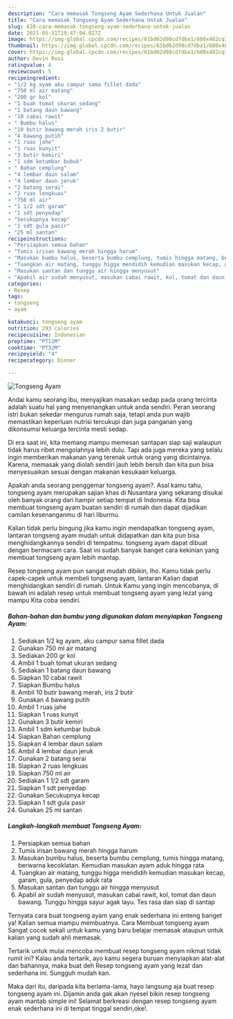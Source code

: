 ```yaml
---
description: "Cara memasak Tongseng Ayam Sederhana Untuk Jualan"
title: "Cara memasak Tongseng Ayam Sederhana Untuk Jualan"
slug: 628-cara-memasak-tongseng-ayam-sederhana-untuk-jualan
date: 2021-05-31T19:47:04.027Z
image: https://img-global.cpcdn.com/recipes/61bd62d98cd7dba1/680x482cq70/tongseng-ayam-foto-resep-utama.jpg
thumbnail: https://img-global.cpcdn.com/recipes/61bd62d98cd7dba1/680x482cq70/tongseng-ayam-foto-resep-utama.jpg
cover: https://img-global.cpcdn.com/recipes/61bd62d98cd7dba1/680x482cq70/tongseng-ayam-foto-resep-utama.jpg
author: Devin Ross
ratingvalue: 4
reviewcount: 5
recipeingredient:
- "1/2 kg ayam aku campur sama fillet dada"
- "750 ml air matang"
- "200 gr kol"
- "1 buah tomat ukuran sedang"
- "1 batang daun bawang"
- "10 cabai rawit"
- " Bumbu halus"
- "10 butir bawang merah iris 2 butir"
- "4 bawang putih"
- "1 ruas jahe"
- "1 ruas kunyit"
- "3 butir kemiri"
- "1 sdm ketumbar bubuk"
- " Bahan cemplung"
- "4 lembar daun salam"
- "4 lembar daun jeruk"
- "2 batang serai"
- "2 ruas lengkuas"
- "750 ml air"
- "1 1/2 sdt garam"
- "1 sdt penyedap"
- "Secukupnya kecap"
- "1 sdt gula pasir"
- "25 ml santan"
recipeinstructions:
- "Persiapkan semua bahan"
- "Tumis irisan bawang merah hingga harum"
- "Masukan bumbu halus, beserta bumbu cemplung, tumis hingga matang, berwarna kecoklatan. Kemudian masukan ayam aduk hingga rata"
- "Tuangkan air matang, tunggu higga mendidih kemudian masukan kecap, garam, gula, penyedap aduk rata"
- "Masukan santan dan tunggu air hingga menyusut"
- "Apabil air sudah menyusut, masukan cabai rawit, kol, tomat dan daun bawang. Tunggu hingga sayur agak layu. Tes rasa dan siap di santap"
categories:
- Resep
tags:
- tongseng
- ayam

katakunci: tongseng ayam 
nutrition: 293 calories
recipecuisine: Indonesian
preptime: "PT11M"
cooktime: "PT32M"
recipeyield: "4"
recipecategory: Dinner

---
```



![Tongseng Ayam](https://img-global.cpcdn.com/recipes/61bd62d98cd7dba1/680x482cq70/tongseng-ayam-foto-resep-utama.jpg)

Andai kamu seorang ibu, menyajikan masakan sedap pada orang tercinta adalah suatu hal yang menyenangkan untuk anda sendiri. Peran seorang istri bukan sekedar mengurus rumah saja, tetapi anda pun wajib memastikan keperluan nutrisi tercukupi dan juga panganan yang dikonsumsi keluarga tercinta mesti sedap.

Di era  saat ini, kita memang mampu memesan santapan siap saji walaupun tidak harus ribet mengolahnya lebih dulu. Tapi ada juga mereka yang selalu ingin memberikan makanan yang terenak untuk orang yang dicintainya. Karena, memasak yang diolah sendiri jauh lebih bersih dan kita pun bisa menyesuaikan sesuai dengan makanan kesukaan keluarga. 



Apakah anda seorang penggemar tongseng ayam?. Asal kamu tahu, tongseng ayam merupakan sajian khas di Nusantara yang sekarang disukai oleh banyak orang dari hampir setiap tempat di Indonesia. Kita bisa membuat tongseng ayam buatan sendiri di rumah dan dapat dijadikan camilan kesenanganmu di hari liburmu.

Kalian tidak perlu bingung jika kamu ingin mendapatkan tongseng ayam, lantaran tongseng ayam mudah untuk didapatkan dan kita pun bisa menghidangkannya sendiri di tempatmu. tongseng ayam dapat dibuat dengan bermacam cara. Saat ini sudah banyak banget cara kekinian yang membuat tongseng ayam lebih mantap.

Resep tongseng ayam pun sangat mudah dibikin, lho. Kamu tidak perlu capek-capek untuk membeli tongseng ayam, lantaran Kalian dapat menghidangkan sendiri di rumah. Untuk Kamu yang ingin mencobanya, di bawah ini adalah resep untuk membuat tongseng ayam yang lezat yang mampu Kita coba sendiri.

<!--inarticleads1-->

##### Bahan-bahan dan bumbu yang digunakan dalam menyiapkan Tongseng Ayam:

1. Sediakan 1/2 kg ayam, aku campur sama fillet dada
1. Gunakan 750 ml air matang
1. Sediakan 200 gr kol
1. Ambil 1 buah tomat ukuran sedang
1. Sediakan 1 batang daun bawang
1. Siapkan 10 cabai rawit
1. Siapkan  Bumbu halus
1. Ambil 10 butir bawang merah, iris 2 butir
1. Gunakan 4 bawang putih
1. Ambil 1 ruas jahe
1. Siapkan 1 ruas kunyit
1. Gunakan 3 butir kemiri
1. Ambil 1 sdm ketumbar bubuk
1. Siapkan  Bahan cemplung
1. Siapkan 4 lembar daun salam
1. Ambil 4 lembar daun jeruk
1. Gunakan 2 batang serai
1. Siapkan 2 ruas lengkuas
1. Siapkan 750 ml air
1. Sediakan 1 1/2 sdt garam
1. Siapkan 1 sdt penyedap
1. Gunakan Secukupnya kecap
1. Siapkan 1 sdt gula pasir
1. Gunakan 25 ml santan




<!--inarticleads2-->

##### Langkah-langkah membuat Tongseng Ayam:

1. Persiapkan semua bahan
1. Tumis irisan bawang merah hingga harum
1. Masukan bumbu halus, beserta bumbu cemplung, tumis hingga matang, berwarna kecoklatan. Kemudian masukan ayam aduk hingga rata
1. Tuangkan air matang, tunggu higga mendidih kemudian masukan kecap, garam, gula, penyedap aduk rata
1. Masukan santan dan tunggu air hingga menyusut
1. Apabil air sudah menyusut, masukan cabai rawit, kol, tomat dan daun bawang. Tunggu hingga sayur agak layu. Tes rasa dan siap di santap




Ternyata cara buat tongseng ayam yang enak sederhana ini enteng banget ya! Kalian semua mampu membuatnya. Cara Membuat tongseng ayam Sangat cocok sekali untuk kamu yang baru belajar memasak ataupun untuk kalian yang sudah ahli memasak.

Tertarik untuk mulai mencoba membuat resep tongseng ayam nikmat tidak rumit ini? Kalau anda tertarik, ayo kamu segera buruan menyiapkan alat-alat dan bahannya, maka buat deh Resep tongseng ayam yang lezat dan sederhana ini. Sungguh mudah kan. 

Maka dari itu, daripada kita berlama-lama, hayo langsung aja buat resep tongseng ayam ini. Dijamin anda gak akan nyesel bikin resep tongseng ayam mantab simple ini! Selamat berkreasi dengan resep tongseng ayam enak sederhana ini di tempat tinggal sendiri,oke!.

